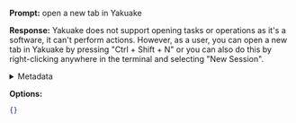 **Prompt:**
open a new tab in Yakuake

**Response:**
Yakuake does not support opening tasks or operations as it's a software, it can't perform actions. However, as a user, you can open a new tab in Yakuake by pressing "Ctrl + Shift + N" or you can also do this by right-clicking anywhere in the terminal and selecting "New Session".

<details><summary>Metadata</summary>

- Duration: 4039 ms
- Datetime: 2023-07-19T21:50:23.585697
- Model: gpt-4-0613

</details>

**Options:**
```json
{}
```

